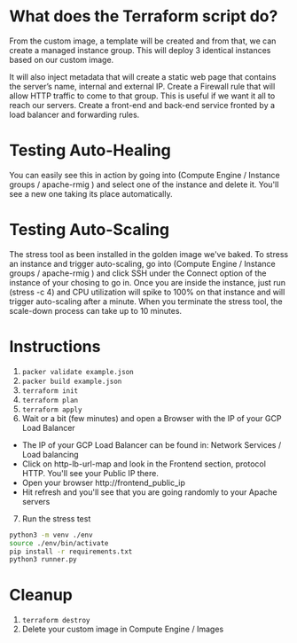 # What does the Terraform script do?

From the custom image, a template will be created and from that, we can create a managed instance group. This will deploy 3 identical instances based on our custom image. 

It will also inject metadata that will create a static web page that contains the server’s name, internal and external IP. Create a Firewall rule that will allow HTTP traffic to come to that group. This is useful if we want it all to reach our servers. Create a front-end and back-end service fronted by a load balancer and forwarding rules.

# Testing Auto-Healing

You can easily see this in action by going into (Compute Engine / Instance groups / apache-rmig ) and select one of the instance and delete it. You'll see a new one taking its place automatically.

# Testing Auto-Scaling

The stress tool as been installed in the golden image we've baked. To stress an instance and trigger auto-scaling, go into (Compute Engine / Instance groups / apache-rmig ) and click SSH under the Connect option of the instance of your chosing to go in. Once you are inside the instance, just run (stress -c 4) and CPU utilization will spike to 100% on that instance and will trigger auto-scaling after a minute. When you terminate the stress tool, the scale-down process can take up to 10 minutes.

# Instructions

1. `packer validate example.json`
2. `packer build example.json`
3. `terraform init`
4. `terraform plan`
5. `terraform apply`
6. Wait or a bit (few minutes) and open a Browser with the IP of your GCP Load Balancer

-   The IP of your GCP Load Balancer can be found in: Network Services / Load balancing
-   Click on http-lb-url-map and look in the Frontend section, protocol HTTP. You'll see your Public IP there.
-   Open your browser http://frontend_public_ip
-   Hit refresh and you'll see that you are going randomly to your Apache servers

7. Run the stress test

```bash
python3 -m venv ./env
source ./env/bin/activate
pip install -r requirements.txt
python3 runner.py
```

# Cleanup

1. `terraform destroy`
2. Delete your custom image in Compute Engine / Images
